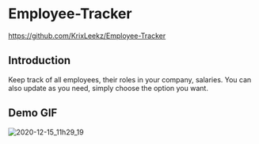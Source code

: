 # Employee-Tracker
https://github.com/KrixLeekz/Employee-Tracker
## Introduction
Keep track of all employees, their roles in your company, salaries. You can also update as you need, simply choose the option you want.

## Demo GIF
![2020-12-15_11h29_19](https://user-images.githubusercontent.com/68972514/102244059-d81c1600-3ec9-11eb-9336-f553cdd8c0e4.gif)

